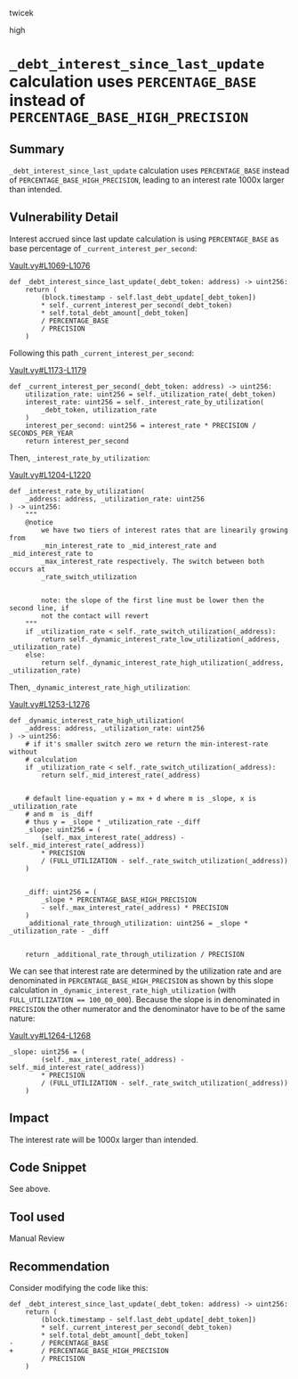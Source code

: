 twicek

high

# `_debt_interest_since_last_update` calculation uses `PERCENTAGE_BASE` instead of `PERCENTAGE_BASE_HIGH_PRECISION`

## Summary
`_debt_interest_since_last_update` calculation uses `PERCENTAGE_BASE` instead of `PERCENTAGE_BASE_HIGH_PRECISION`, leading to an interest rate 1000x larger than intended.

## Vulnerability Detail
Interest accrued since last update calculation is using `PERCENTAGE_BASE` as base percentage of `_current_interest_per_second`:

[Vault.vy#L1069-L1076](https://github.com/sherlock-audit/2023-06-unstoppable/blob/main/unstoppable-dex-audit/contracts/margin-dex/Vault.vy#L1069-L1076)
```solidity
def _debt_interest_since_last_update(_debt_token: address) -> uint256:
    return (
        (block.timestamp - self.last_debt_update[_debt_token])
        * self._current_interest_per_second(_debt_token)
        * self.total_debt_amount[_debt_token]
        / PERCENTAGE_BASE
        / PRECISION
    )
```

Following this path `_current_interest_per_second`:

[Vault.vy#L1173-L1179](https://github.com/sherlock-audit/2023-06-unstoppable/blob/main/unstoppable-dex-audit/contracts/margin-dex/Vault.vy#L1173-L1179)
```solidity
def _current_interest_per_second(_debt_token: address) -> uint256:
    utilization_rate: uint256 = self._utilization_rate(_debt_token) 
    interest_rate: uint256 = self._interest_rate_by_utilization(
        _debt_token, utilization_rate
    )
    interest_per_second: uint256 = interest_rate * PRECISION / SECONDS_PER_YEAR
    return interest_per_second
```

Then, `_interest_rate_by_utilization`:

[Vault.vy#L1204-L1220](https://github.com/sherlock-audit/2023-06-unstoppable/blob/main/unstoppable-dex-audit/contracts/margin-dex/Vault.vy#L1204-L1220)
```solidity
def _interest_rate_by_utilization(
    _address: address, _utilization_rate: uint256
) -> uint256:
    """
    @notice
        we have two tiers of interest rates that are linearily growing from
        _min_interest_rate to _mid_interest_rate and _mid_interest_rate to
        _max_interest_rate respectively. The switch between both occurs at
        _rate_switch_utilization


        note: the slope of the first line must be lower then the second line, if
        not the contact will revert
    """
    if _utilization_rate < self._rate_switch_utilization(_address):
        return self._dynamic_interest_rate_low_utilization(_address, _utilization_rate)
    else:
        return self._dynamic_interest_rate_high_utilization(_address, _utilization_rate)
```

Then, `_dynamic_interest_rate_high_utilization`:

[Vault.vy#L1253-L1276](https://github.com/sherlock-audit/2023-06-unstoppable/blob/main/unstoppable-dex-audit/contracts/margin-dex/Vault.vy#L1253-L1276)
```solidity
def _dynamic_interest_rate_high_utilization(
    _address: address, _utilization_rate: uint256
) -> uint256:
    # if it's smaller switch zero we return the min-interest-rate without
    # calculation
    if _utilization_rate < self._rate_switch_utilization(_address):
        return self._mid_interest_rate(_address)


    # default line-equation y = mx + d where m is _slope, x is _utilization_rate
    # and m  is _diff
    # thus y = _slope * _utilization_rate -_diff
    _slope: uint256 = (
        (self._max_interest_rate(_address) - self._mid_interest_rate(_address))
        * PRECISION
        / (FULL_UTILIZATION - self._rate_switch_utilization(_address))
    )


    _diff: uint256 = (
        _slope * PERCENTAGE_BASE_HIGH_PRECISION
        - self._max_interest_rate(_address) * PRECISION
    )
    _additional_rate_through_utilization: uint256 = _slope * _utilization_rate - _diff


    return _additional_rate_through_utilization / PRECISION
```

We can see that interest rate are determined by the utilization rate and are denominated in `PERCENTAGE_BASE_HIGH_PRECISION` as shown by this slope calculation in `_dynamic_interest_rate_high_utilization` (with `FULL_UTILIZATION == 100_00_000`). Because the slope is in denominated in `PRECISION` the other numerator and the denominator have to be of the same nature:

[Vault.vy#L1264-L1268](https://github.com/sherlock-audit/2023-06-unstoppable/blob/main/unstoppable-dex-audit/contracts/margin-dex/Vault.vy#L1264-L1268)
```solidity
_slope: uint256 = (
        (self._max_interest_rate(_address) - self._mid_interest_rate(_address))
        * PRECISION
        / (FULL_UTILIZATION - self._rate_switch_utilization(_address))
    )
```

## Impact
The interest rate will be 1000x larger than intended.

## Code Snippet
See above.

## Tool used

Manual Review

## Recommendation
Consider modifying the code like this:

```solidity
def _debt_interest_since_last_update(_debt_token: address) -> uint256:
    return (
        (block.timestamp - self.last_debt_update[_debt_token])
        * self._current_interest_per_second(_debt_token)
        * self.total_debt_amount[_debt_token]
-       / PERCENTAGE_BASE
+       / PERCENTAGE_BASE_HIGH_PRECISION
        / PRECISION
    )
```